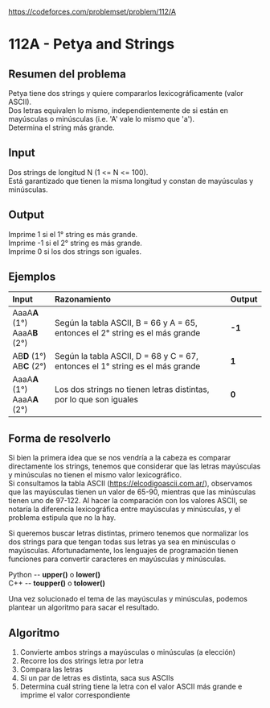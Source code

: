 https://codeforces.com/problemset/problem/112/A

# 112A - Petya and Strings

## Resumen del problema
Petya tiene dos strings y quiere compararlos lexicográficamente (valor ASCII). \
Dos letras equivalen lo mismo, independientemente de si están en mayúsculas o minúsculas (i.e. 'A' vale lo mismo que 'a'). \
Determina el string más grande.

## Input
Dos strings de longitud N (1 <= N <= 100). \
Está garantizado que tienen la misma longitud y constan de mayúsculas y minúsculas.

## Output
Imprime 1 si el 1° string es más grande. \
Imprime -1 si el 2° string es más grande. \
Imprime 0 si los dos strings son iguales. 

## Ejemplos
| Input   | Razonamiento                                   | Output |
| :----   | :--------------------------------------------  | -----  |
| AaaA**A** (1°) <br>  AaaA**B** (2°) | Según la tabla ASCII, B = 66 y A = 65, entonces el 2° string es el más grande | **-1**  |
| AB**D** (1°) <br>  AB**C** (2°) | Según la tabla ASCII, D = 68 y C = 67, entonces el 1° string es el más grande     | **1**   |
| AaaA**A** (1°) <br> AaaA**A** (2°) | Los dos strings no tienen letras distintas, por lo que son iguales             | **0**   |

## Forma de resolverlo
Si bien la primera idea que se nos vendría a la cabeza es comparar directamente los strings, tenemos que considerar que las letras mayúsculas y minúsculas no tienen el mismo valor lexicográfico. \
Si consultamos la tabla ASCII (https://elcodigoascii.com.ar/), observamos que las mayúsculas tienen un valor de 65-90, mientras que las minúsculas tienen uno de 97-122. Al hacer la comparación con los valores ASCII, se notaría la diferencia lexicográfica entre mayúsculas y minúsculas, y el problema estipula que no la hay. 

Si queremos buscar letras distintas, primero tenemos que normalizar los dos strings para que tengan todas sus letras ya sea en minúsculas o mayúsculas. Afortunadamente, los lenguajes de programación tienen funciones para convertir caracteres en mayúsculas y minúsculas.

Python -- **upper()** o **lower()** \
C++ -- **toupper()** o **tolower()**

Una vez solucionado el tema de las mayúsculas y minúsculas, podemos plantear un algoritmo para sacar el resultado.

## Algoritmo
1) Convierte ambos strings a mayúsculas o minúsculas (a elección)
2) Recorre los dos strings letra por letra
3) Compara las letras
4) Si un par de letras es distinta, saca sus ASCIIs
5) Determina cuál string tiene la letra con el valor ASCII más grande e imprime el valor correspondiente
